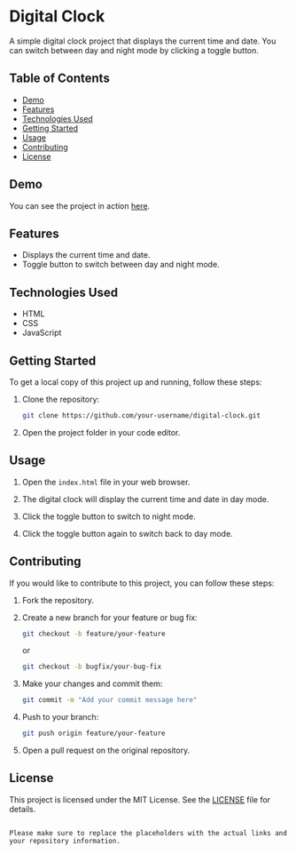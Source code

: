 
# Digital Clock

A simple digital clock project that displays the current time and date. You can switch between day and night mode by clicking a toggle button.

## Table of Contents

- [Demo](#demo)
- [Features](#features)
- [Technologies Used](#technologies-used)
- [Getting Started](#getting-started)
- [Usage](#usage)
- [Contributing](#contributing)
- [License](#license)

## Demo

You can see the project in action [here](https://edugese.github.io/watch/).

## Features

- Displays the current time and date.
- Toggle button to switch between day and night mode.

## Technologies Used

- HTML
- CSS
- JavaScript

## Getting Started

To get a local copy of this project up and running, follow these steps:

1. Clone the repository:

   ```bash
   git clone https://github.com/your-username/digital-clock.git
   ```

2. Open the project folder in your code editor.

## Usage

1. Open the `index.html` file in your web browser.

2. The digital clock will display the current time and date in day mode.

3. Click the toggle button to switch to night mode.

4. Click the toggle button again to switch back to day mode.

## Contributing

If you would like to contribute to this project, you can follow these steps:

1. Fork the repository.

2. Create a new branch for your feature or bug fix:

   ```bash
   git checkout -b feature/your-feature
   ```

   or

   ```bash
   git checkout -b bugfix/your-bug-fix
   ```

3. Make your changes and commit them:

   ```bash
   git commit -m "Add your commit message here"
   ```

4. Push to your branch:

   ```bash
   git push origin feature/your-feature
   ```

5. Open a pull request on the original repository.

## License

This project is licensed under the MIT License. See the [LICENSE](LICENSE) file for details.
```

Please make sure to replace the placeholders with the actual links and your repository information.
